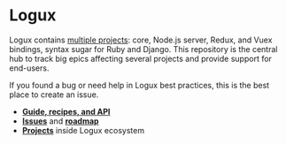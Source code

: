 # Logux

Logux contains [multiple projects](https://github.com/logux): core,
Node.js server, Redux, and Vuex bindings, syntax sugar for Ruby and Django.
This repository is the central hub to track big epics affecting several projects
and provide support for end-users.

If you found a bug or need help in Logux best practices, this is the best
place to create an issue.

* **[Guide, recipes, and API](https://logux.org/)**
* **[Issues](https://github.com/logux/logux/issues)**
  and **[roadmap](https://github.com/orgs/logux/projects/1)**
* **[Projects](https://logux.org/guide/architecture/parts/)**
  inside Logux ecosystem
